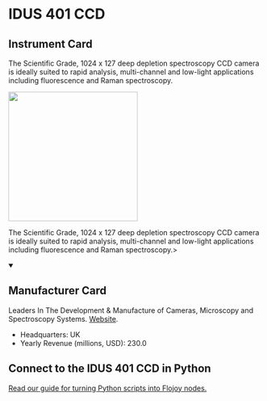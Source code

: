 
# IDUS 401 CCD

## Instrument Card

<div className="flex">

<div>

The Scientific Grade, 1024 x 127 deep depletion spectroscopy CCD camera is ideally suited to rapid analysis, multi-channel and low-light applications including fluorescence and Raman spectroscopy.

</div>

<img width="256" src="https://v5.airtableusercontent.com/v1/19/19/1691539200000/XGeXyrlTGeEUPL4BW8CZCg/qeOKrWrOa4kEuH3rUNqk7OYCxvrQRquQG1EbZHi3FDMhTa9j5UL2xDcmpGWMj_LlarJ42z6GTkblVTI6J13qW-mqstyk-URmAZbMiO_P94Y/JDkZrXqH3fRZjXCqRP5p6rvAPucBuiWhoVAZztzjGnQ"/>

</div>

The Scientific Grade, 1024 x 127 deep depletion spectroscopy CCD camera is ideally suited to rapid analysis, multi-channel and low-light applications including fluorescence and Raman spectroscopy.>

<details open>
<summary><h2>Manufacturer Card</h2></summary>

Leaders In The Development & Manufacture of Cameras, Microscopy and Spectroscopy Systems. <a href="https://andor.oxinst.com/">Website</a>.

<ul>
  <li>Headquarters: UK</li>
  <li>Yearly Revenue (millions, USD): 230.0</li>
</ul>
</details>

## Connect to the IDUS 401 CCD in Python

[Read our guide for turning Python scripts into Flojoy nodes.](https://docs.flojoy.ai/custom-nodes/creating-custom-node/)


